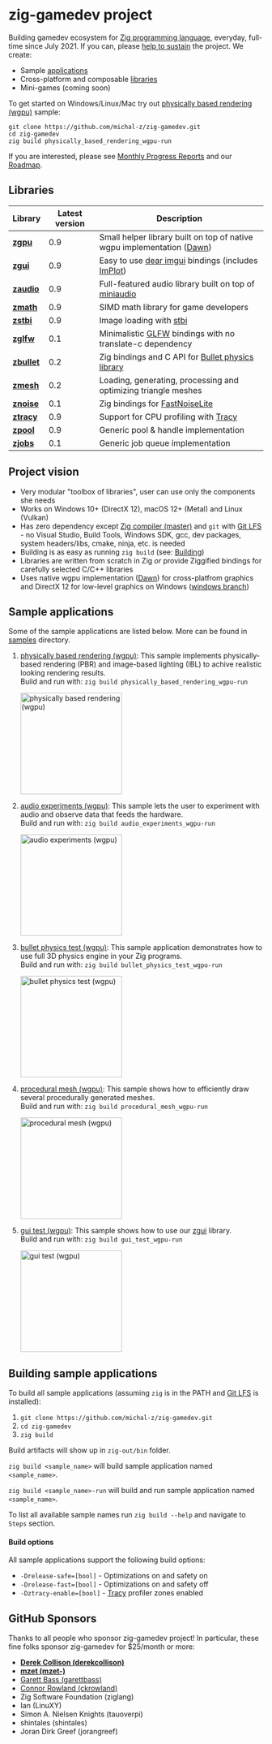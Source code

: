 # zig-gamedev project

Building gamedev ecosystem for [Zig programming language](https://ziglang.org/), everyday, full-time since July 2021. If you can, please [help to sustain](https://github.com/sponsors/michal-z) the project. We create:

* Sample [applications](#sample-applications)
* Cross-platform and composable [libraries](#libraries)
* Mini-games (coming soon)

To get started on Windows/Linux/Mac try out [physically based rendering (wgpu)](https://github.com/michal-z/zig-gamedev/tree/main/samples/physically_based_rendering_wgpu) sample:
```
git clone https://github.com/michal-z/zig-gamedev.git
cd zig-gamedev
zig build physically_based_rendering_wgpu-run
```

If you are interested, please see [Monthly Progress Reports](https://github.com/michal-z/zig-gamedev/wiki/Progress-Reports) and our [Roadmap](https://github.com/michal-z/zig-gamedev/wiki/Roadmap).

## Libraries
Library | Latest version | Description
------- | --------- | ---------------
**[zgpu](libs/zgpu)** | 0.9 | Small helper library built on top of native wgpu implementation ([Dawn](https://github.com/michal-z/dawn-bin))
**[zgui](libs/zgui)** | 0.9 | Easy to use [dear imgui](https://github.com/ocornut/imgui) bindings (includes [ImPlot](https://github.com/epezent/implot))
**[zaudio](libs/zaudio)** | 0.9 | Full-featured audio library built on top of [miniaudio](https://github.com/mackron/miniaudio)
**[zmath](libs/zmath)** | 0.9 | SIMD math library for game developers
**[zstbi](libs/zstbi)** | 0.9 | Image loading with [stbi](https://github.com/nothings/stb)
**[zglfw](libs/zglfw)** | 0.1 | Minimalistic [GLFW](https://github.com/glfw/glfw) bindings with no translate-c dependency
**[zbullet](libs/zbullet)** | 0.2 | Zig bindings and C API for [Bullet physics library](https://github.com/bulletphysics/bullet3)
**[zmesh](libs/zmesh)** | 0.2 | Loading, generating, processing and optimizing triangle meshes
**[znoise](libs/znoise)** | 0.1 | Zig bindings for [FastNoiseLite](https://github.com/Auburn/FastNoiseLite)
**[ztracy](libs/ztracy)** | 0.9 | Support for CPU profiling with [Tracy](https://github.com/wolfpld/tracy)
**[zpool](libs/zpool)** | 0.9 | Generic pool & handle implementation
**[zjobs](libs/zjobs)** | 0.1 | Generic job queue implementation

## Project vision
* Very modular "toolbox of libraries", user can use only the components she needs
* Works on Windows 10+ (DirectX 12), macOS 12+ (Metal) and Linux (Vulkan)
* Has zero dependency except [Zig compiler (master)](https://ziglang.org/download/) and `git` with [Git LFS](https://git-lfs.github.com/) - no Visual Studio, Build Tools, Windows SDK, gcc, dev packages, system headers/libs, cmake, ninja, etc. is needed
* Building is as easy as running `zig build` (see: [Building](#building-sample-applications))
* Libraries are written from scratch in Zig *or* provide Ziggified bindings for carefully selected C/C++ libraries
* Uses native wgpu implementation ([Dawn](https://github.com/michal-z/dawn-bin)) for cross-platfrom graphics and DirectX 12 for low-level graphics on Windows ([windows branch](https://github.com/michal-z/zig-gamedev/tree/windows))

## Sample applications

Some of the sample applications are listed below. More can be found in [samples](samples/) directory.

1. [physically based rendering (wgpu)](samples/physically_based_rendering_wgpu): This sample implements physically-based rendering (PBR) and image-based lighting (IBL) to achive realistic looking rendering results.<br />Build and run with: `zig build physically_based_rendering_wgpu-run`

    <a href="samples/physically_based_rendering_wgpu"><img src="samples/physically_based_rendering_wgpu/screenshot0.jpg" alt="physically based rendering (wgpu)" height="200"></a>

1. [audio experiments (wgpu)](samples/audio_experiments_wgpu): This sample lets the user to experiment with audio and observe data that feeds the hardware.<br />Build and run with: `zig build audio_experiments_wgpu-run`

    <a href="samples/audio_experiments_wgpu"><img src="samples/audio_experiments_wgpu/screenshot.png" alt="audio experiments (wgpu)" height="200"></a>

1. [bullet physics test (wgpu)](samples/bullet_physics_test_wgpu): This sample application demonstrates how to use full 3D physics engine in your Zig programs.<br />Build and run with: `zig build bullet_physics_test_wgpu-run`

    <a href="samples/bullet_physics_test_wgpu"><img src="samples/bullet_physics_test_wgpu/screenshot.jpg" alt="bullet physics test (wgpu)" height="200"></a>

1. [procedural mesh (wgpu)](samples/procedural_mesh_wgpu): This sample shows how to efficiently draw several procedurally generated meshes.<br />Build and run with: `zig build procedural_mesh_wgpu-run`

    <a href="samples/procedural_mesh_wgpu"><img src="samples/procedural_mesh_wgpu/screenshot.png" alt="procedural mesh (wgpu)" height="200"></a>

1. [gui test (wgpu)](samples/gui_test_wgpu): This sample shows how to use our [zgui](libs/zgui) library.<br />Build and run with: `zig build gui_test_wgpu-run`

    <a href="samples/gui_test_wgpu"><img src="samples/gui_test_wgpu/screenshot.png" alt="gui test (wgpu)" height="200"></a>

## Building sample applications

To build all sample applications (assuming `zig` is in the PATH and [Git LFS](https://git-lfs.github.com/) is installed):

1. `git clone https://github.com/michal-z/zig-gamedev.git`
1. `cd zig-gamedev`
1. `zig build`

Build artifacts will show up in `zig-out/bin` folder.

`zig build <sample_name>` will build sample application named `<sample_name>`.

`zig build <sample_name>-run` will build and run sample application named `<sample_name>`.

To list all available sample names run `zig build --help` and navigate to `Steps` section.

#### Build options

All sample applications support the following build options:

* `-Drelease-safe=[bool]` - Optimizations on and safety on
* `-Drelease-fast=[bool]` - Optimizations on and safety off
* `-Dztracy-enable=[bool]` - [Tracy](https://github.com/wolfpld/tracy) profiler zones enabled

## GitHub Sponsors
Thanks to all people who sponsor zig-gamedev project! In particular, these fine folks sponsor zig-gamedev for $25/month or more:
* **[Derek Collison (derekcollison)](https://github.com/derekcollison)**
* **[mzet (mzet-)](https://github.com/mzet-)**
* [Garett Bass (garettbass)](https://github.com/garettbass)
* [Connor Rowland (ckrowland)](https://github.com/ckrowland)
* Zig Software Foundation (ziglang)
* Ian (LinuXY)
* Simon A. Nielsen Knights (tauoverpi)
* shintales (shintales)
* Joran Dirk Greef (jorangreef)
